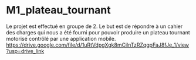 # M1_plateau_tournant
Le projet est effectué en groupe de 2. Le but est de répondre à un cahier des charges qui nous a été fourni pour pouvoir produire un plateau tournant motorisé contrôlé par une application mobile.
https://drive.google.com/file/d/1uRtVdpgXgk8mCilnTzRZqgpFaJ8fJe_1/view?usp=drive_link
